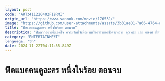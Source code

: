 ```yaml
---
layout: post
code: "ART2411220402FI9RMI"
origin_url: "https://www.sanook.com/movie/176539/"
image: "https://github.com/user-attachments/assets/3b31ae01-7a66-4764-abed-bef050ff43be"
title: "ฟีดแบคคนดูละคร หนึ่งในร้อย ตอนจบ"
description: "ปิดฉากอย่างอิ่มเอมใจ ความรักที่จับมือผ่านเรื่องราวของชีวิตระหว่าง คุณพระ และ อนงค์ ที่ทำหลายคนอินและฟินสุดประทับใจ มาเช็คฟีดแบคจากคนดูละคร หนึ่งในร้อย ตอนจบ กันหน่อย ดูแล้วเป็นยังไงบ้าง?"
category: "ENTERTAINMENT"
language: "th"
date: 2024-11-22T04:11:55.849Z
---
```


# ฟีดแบคคนดูละคร หนึ่งในร้อย ตอนจบ